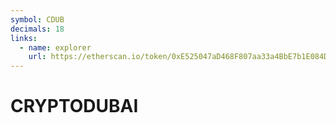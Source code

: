 ```yaml
---
symbol: CDUB
decimals: 18
links:
  - name: explorer
    url: https://etherscan.io/token/0xE525047aD468F807aa33a4BbE7b1E084Da56eA16
---
```


# CRYPTODUBAI
